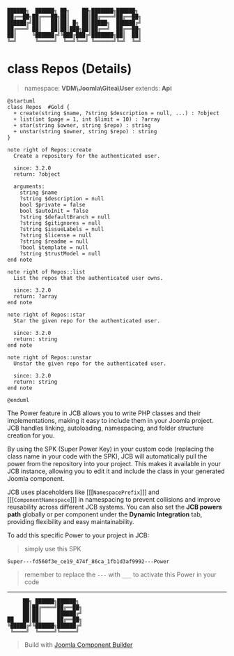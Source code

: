 ```
██████╗  ██████╗ ██╗    ██╗███████╗██████╗
██╔══██╗██╔═══██╗██║    ██║██╔════╝██╔══██╗
██████╔╝██║   ██║██║ █╗ ██║█████╗  ██████╔╝
██╔═══╝ ██║   ██║██║███╗██║██╔══╝  ██╔══██╗
██║     ╚██████╔╝╚███╔███╔╝███████╗██║  ██║
╚═╝      ╚═════╝  ╚══╝╚══╝ ╚══════╝╚═╝  ╚═╝
```
# class Repos (Details)
> namespace: **VDM\Joomla\Gitea\User**
> extends: **Api**

```uml
@startuml
class Repos  #Gold {
  + create(string $name, ?string $description = null, ...) : ?object
  + list(int $page = 1, int $limit = 10) : ?array
  + star(string $owner, string $repo) : string
  + unstar(string $owner, string $repo) : string
}

note right of Repos::create
  Create a repository for the authenticated user.

  since: 3.2.0
  return: ?object
  
  arguments:
    string $name
    ?string $description = null
    bool $private = false
    bool $autoInit = false
    ?string $defaultBranch = null
    ?string $gitignores = null
    ?string $issueLabels = null
    ?string $license = null
    ?string $readme = null
    ?bool $template = null
    ?string $trustModel = null
end note

note right of Repos::list
  List the repos that the authenticated user owns.

  since: 3.2.0
  return: ?array
end note

note right of Repos::star
  Star the given repo for the authenticated user.

  since: 3.2.0
  return: string
end note

note right of Repos::unstar
  Unstar the given repo for the authenticated user.

  since: 3.2.0
  return: string
end note
 
@enduml
```

The Power feature in JCB allows you to write PHP classes and their implementations, making it easy to include them in your Joomla project. JCB handles linking, autoloading, namespacing, and folder structure creation for you.

By using the SPK (Super Power Key) in your custom code (replacing the class name in your code with the SPK), JCB will automatically pull the power from the repository into your project. This makes it available in your JCB instance, allowing you to edit it and include the class in your generated Joomla component.

JCB uses placeholders like [[[`NamespacePrefix`]]] and [[[`ComponentNamespace`]]] in namespacing to prevent collisions and improve reusability across different JCB systems. You can also set the **JCB powers path** globally or per component under the **Dynamic Integration** tab, providing flexibility and easy maintainability.

To add this specific Power to your project in JCB:

> simply use this SPK
```
Super---fd560f3e_ce19_474f_86ca_1fb1d3af9992---Power
```
> remember to replace the `---` with `___` to activate this Power in your code

---
```
     ██╗ ██████╗██████╗
     ██║██╔════╝██╔══██╗
     ██║██║     ██████╔╝
██   ██║██║     ██╔══██╗
╚█████╔╝╚██████╗██████╔╝
 ╚════╝  ╚═════╝╚═════╝
```
> Build with [Joomla Component Builder](https://git.vdm.dev/joomla/Component-Builder)

